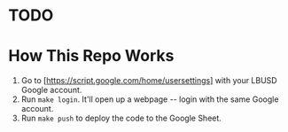 # TODO

# How This Repo Works

1. Go to [https://script.google.com/home/usersettings] with your LBUSD Google account.
1. Run `make login`. It'll open up a webpage -- login with the same Google account.
1. Run `make push` to deploy the code to the Google Sheet.